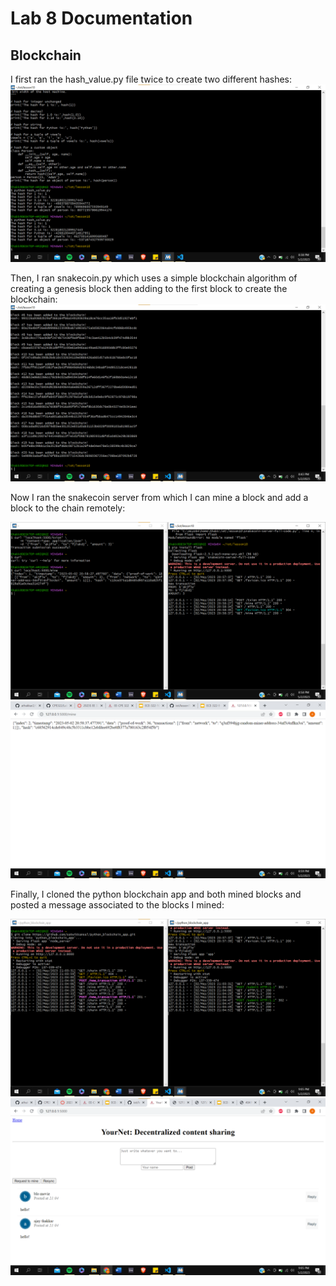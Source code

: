 # Lab 8 Documentation

## Blockchain

I first ran the hash_value.py file twice to create two different hashes:
![1](lab10_1.png)

Then, I ran snakecoin.py which uses a simple blockchain algorithm of creating a genesis block then adding to the first block to create the blockchain:
![2](lab10_2.png)

Now I ran the snakecoin server from which I can mine a block and add a block to the chain remotely:

![3](lab10_3.png)
![4](lab10_4.png)

Finally, I cloned the python blockchain app and both mined blocks and posted a message associated to the blocks I mined:

![5](lab10_5.png)
![6](lab10_6.png)